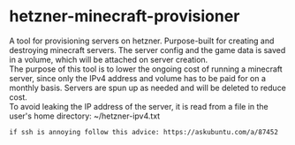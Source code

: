 # hetzner-minecraft-provisioner
A tool for provisioning servers on hetzner. Purpose-built for creating 
and destroying minecraft servers. The server config and the game data is
saved in a volume, which will be attached on server creation.\
The purpose of this tool is to lower the ongoing cost of running
a minecraft server, since only the IPv4 address and volume has to be paid
for on a monthly basis. Servers are spun up as needed and will be deleted
to reduce cost.\
To avoid leaking the IP address of the server, it is read from a file in the
user's home directory: ~/hetzner-ipv4.txt
~~~
if ssh is annoying follow this advice: https://askubuntu.com/a/87452
~~~